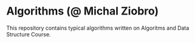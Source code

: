 # Algorithms (@ Michal Ziobro) 
This repository contains typical algorithms written on Algoritms and Data Structure Course. 